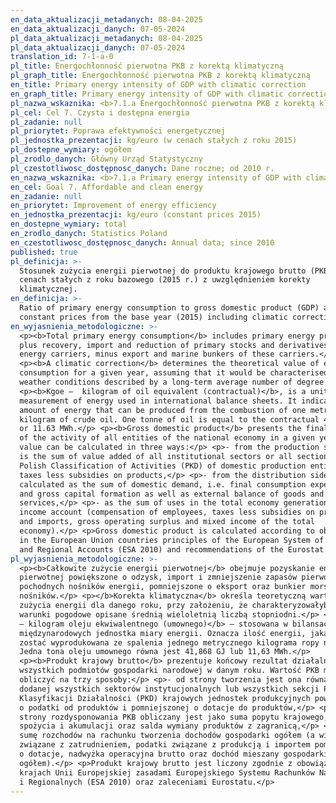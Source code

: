 ```yaml
---
en_data_aktualizacji_metadanych: 08-04-2025
en_data_aktualizacji_danych: 07-05-2024
pl_data_aktualizacji_metadanych: 08-04-2025
pl_data_aktualizacji_danych: 07-05-2024
translation_id: 7-1-a-0
pl_title: Energochłonność pierwotna PKB z korektą klimatyczną
pl_graph_title: Energochłonność pierwotna PKB z korektą klimatyczną
en_title: Primary energy intensity of GDP with climatic correction
en_graph_title: Primary energy intensity of GDP with climatic correction
pl_nazwa_wskaznika: <b>7.1.a Energochłonność pierwotna PKB z korektą klimatyczną</b>
pl_cel: Cel 7. Czysta i dostępna energia
pl_zadanie: null
pl_priorytet: Poprawa efektywności energetycznej
pl_jednostka_prezentacji: kg/euro (w cenach stałych z roku 2015)
pl_dostepne_wymiary: ogółem
pl_zrodlo_danych: Główny Urząd Statystyczny
pl_czestotliwosc_dostępnosc_danych: Dane roczne; od 2010 r.
en_nazwa_wskaznika: <b>7.1.a Primary energy intensity of GDP with climatic correction</b>
en_cel: Goal 7. Affordable and clean energy
en_zadanie: null
en_priorytet: Improvement of energy efficiency
en_jednostka_prezentacji: kg/euro (constant prices 2015)
en_dostepne_wymiary: total
en_zrodlo_danych: Statistics Poland
en_czestotliwosc_dostępnosc_danych: Annual data; since 2010
published: true
pl_definicja: >-
  Stosunek zużycia energii pierwotnej do produktu krajowego brutto (PKB) w
  cenach stałych z roku bazowego (2015 r.) z uwzględnieniem korekty
  klimatycznej.
en_definicja: >-
  Ratio of primary energy consumption to gross domestic product (GDP) at
  constant prices from the base year (2015) including climatic corrections.
en_wyjasnienia_metodologiczne: >-
  <p><b>Total primary energy consumption</b> includes primary energy production
  plus recovery, import and reduction of primary stocks and derivatives of
  energy carriers, minus export and marine bunkers of these carriers.</p>
  <p><b>A climatic correction</b> determines the theoretical value of energy
  consumption for a given year, assuming that it would be characterised by
  weather conditions described by a long-term average number of degree days.</p>
  <p><b>Kgoe –  kilogram of oil equivalent (contractual)</b>, is a unit of
  measurement of energy used in international balance sheets. It indicates the
  amount of energy that can be produced from the combustion of one metric
  kilogram of crude oil. One tonne of oil is equal to the contractual 41.868 GJ
  or 11.63 MWh.</p> <p><b>Gross domestic product</b> presents the final result
  of the activity of all entities of the national economy in a given year. GDP
  value can be calculated in three ways:</p> <p>- from the production side GDP
  is the sum of value added of all institutional sectors or all sections of the
  Polish Classification of Activities (PKD) of domestic production entities plus
  taxes less subsidies on products,</p> <p>- from the distribution side GDP is
  calculated as the sum of domestic demand, i.e. final consumption expenditure
  and gross capital formation as well as external balance of goods and
  services,</p> <p>- as the sum of uses in the total economy generation of
  income account (compensation of employees, taxes less subsidies on production
  and imports, gross operating surplus and mixed income of the total
  economy).</p> <p>Gross domestic product is calculated according to obligatory
  in the European Union countries principles of the European System of National
  and Regional Accounts (ESA 2010) and recommendations of the Eurostat.</p>
pl_wyjasnienia_metodologiczne: >-
  <p><b>Całkowite zużycie energii pierwotnej</b> obejmuje pozyskanie energii
  pierwotnej powiększone o odzysk, import i zmniejszenie zapasów pierwotnych i
  pochodnych nośników energii, pomniejszone o eksport oraz bunkier morski tych
  nośników.</p> <p></b>Korekta klimatyczna</b> określa teoretyczną wartość 
  zużycia energii dla danego roku, przy założeniu, że charakteryzowałyby go
  warunki pogodowe opisane średnią wieloletnią liczbą stopniodni.</p> <p><b>kgoe
  – kilogram oleju ekwiwalentnego (umownego)</b> – stosowana w bilansach
  międzynarodowych jednostka miary energii. Oznacza ilość energii, jaka może
  zostać wyprodukowana ze spalenia jednego metrycznego kilograma ropy naftowej.
  Jedna tona oleju umownego równa jest 41,868 GJ lub 11,63 MWh.</p>
  <p><b>Produkt krajowy brutto</b> prezentuje końcowy rezultat działalności
  wszystkich podmiotów gospodarki narodowej w danym roku. Wartość PKB można
  obliczyć na trzy sposoby:</p> <p>- od strony tworzenia jest ona równa wartości
  dodanej wszystkich sektorów instytucjonalnych lub wszystkich sekcji Polskiej
  Klasyfikacji Działalności (PKD) krajowych jednostek produkcyjnych powiększonej
  o podatki od produktów i pomniejszonej o dotacje do produktów,</p> <p>- od
  strony rozdysponowania PKB obliczany jest jako suma popytu krajowego, tj.
  spożycia i akumulacji oraz salda wymiany produktów z zagranicą,</p> <p>- jako
  sumę rozchodów na rachunku tworzenia dochodów gospodarki ogółem (a więc koszty
  związane z zatrudnieniem, podatki związane z produkcją i importem pomniejszone
  o dotacje, nadwyżka operacyjna brutto oraz dochód mieszany gospodarki
  ogółem).</p> <p>Produkt krajowy brutto jest liczony zgodnie z obowiązującymi w
  krajach Unii Europejskiej zasadami Europejskiego Systemu Rachunków Narodowych
  i Regionalnych (ESA 2010) oraz zaleceniami Eurostatu.</p>
---
```

